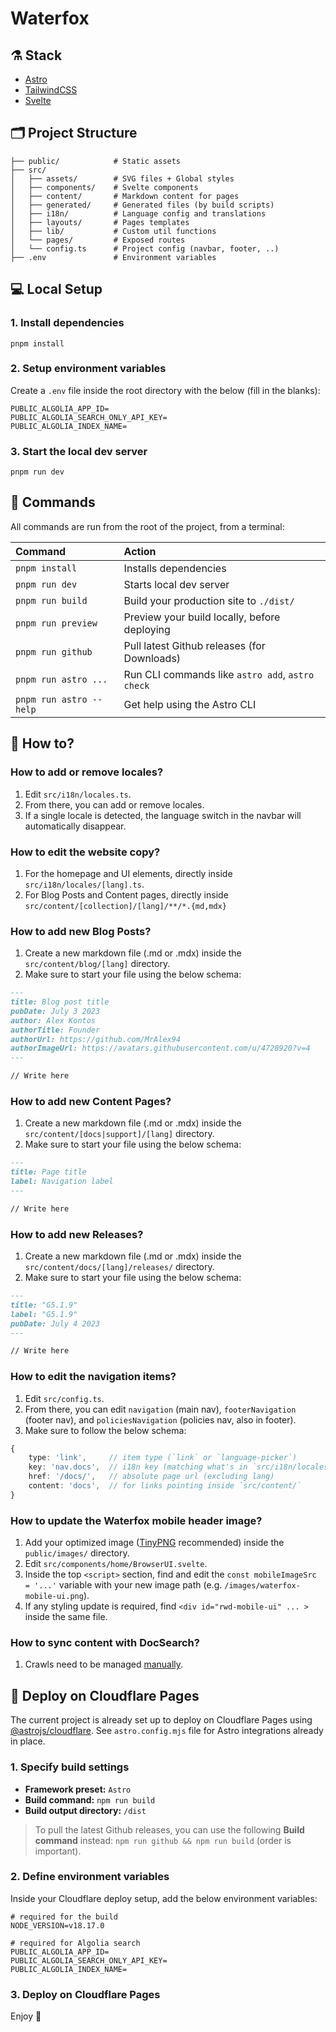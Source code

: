 # Waterfox

## ⚗️ Stack

- [Astro](https://docs.astro.build)
- [TailwindCSS](https://tailwindcss.com/docs/installation)
- [Svelte](https://svelte.dev/docs/introduction)

## 🗂️ Project Structure

```shell
├── public/            # Static assets
├── src/
│   ├── assets/        # SVG files + Global styles
│   ├── components/    # Svelte components
│   ├── content/       # Markdown content for pages
│   ├── generated/     # Generated files (by build scripts)
│   ├── i18n/          # Language config and translations
│   ├── layouts/       # Pages templates
│   ├── lib/           # Custom util functions
│   └── pages/         # Exposed routes
│   └── config.ts      # Project config (navbar, footer, ..)
├── .env               # Environment variables
```

## 💻 Local Setup

### 1. Install dependencies

```shell
pnpm install
```

### 2. Setup environment variables

Create a `.env` file inside the root directory with the below (fill in the blanks):

```shell
PUBLIC_ALGOLIA_APP_ID=
PUBLIC_ALGOLIA_SEARCH_ONLY_API_KEY=
PUBLIC_ALGOLIA_INDEX_NAME=
```

### 3. Start the local dev server

```shell
pnpm run dev
```

## 🧞 Commands

All commands are run from the root of the project, from a terminal:

| Command                | Action                                           |
| :--------------------- | :----------------------------------------------- |
| `pnpm install`          | Installs dependencies                            |
| `pnpm run dev`          | Starts local dev server                          |
| `pnpm run build`        | Build your production site to `./dist/`          |
| `pnpm run preview`      | Preview your build locally, before deploying     |
| `pnpm run github`       | Pull latest Github releases (for Downloads)      |
| `pnpm run astro ...`    | Run CLI commands like `astro add`, `astro check` |
| `pnpm run astro --help` | Get help using the Astro CLI                     |

## 🤔 How to?

### How to add or remove locales?

1. Edit `src/i18n/locales.ts`.
2. From there, you can add or remove locales.
3. If a single locale is detected, the language switch in the navbar will automatically disappear.

### How to edit the website copy?

1. For the homepage and UI elements, directly inside `src/i18n/locales/[lang].ts`.
2. For Blog Posts and Content pages, directly inside `src/content/[collection]/[lang]/**/*.{md,mdx}`

### How to add new Blog Posts?

1. Create a new markdown file (.md or .mdx) inside the `src/content/blog/[lang]` directory.
2. Make sure to start your file using the below schema:

```md
---
title: Blog post title
pubDate: July 3 2023
author: Alex Kontos
authorTitle: Founder
authorUrl: https://github.com/MrAlex94
authorImageUrl: https://avatars.githubusercontent.com/u/4728920?v=4
---

// Write here
```

### How to add new Content Pages?

1. Create a new markdown file (.md or .mdx) inside the `src/content/[docs|support]/[lang]` directory.
2. Make sure to start your file using the below schema:

```md
---
title: Page title
label: Navigation label
---

// Write here
```

### How to add new Releases?

1. Create a new markdown file (.md or .mdx) inside the `src/content/docs/[lang]/releases/` directory.
2. Make sure to start your file using the below schema:

```md
---
title: "G5.1.9"
label: "G5.1.9"
pubDate: July 4 2023
---

// Write here
```

### How to edit the navigation items?

1. Edit `src/config.ts`.
2. From there, you can edit `navigation` (main nav), `footerNavigation` (footer nav), and `policiesNavigation` (policies nav, also in footer).
3. Make sure to follow the below schema:

```ts
{
    type: 'link',     // item type (`link` or `language-picker`)
    key: 'nav.docs',  // i18n key (matching what's in `src/i18n/locales/[lang].ts`)
    href: '/docs/',   // absolute page url (excluding lang)
    content: 'docs',  // for links pointing inside `src/content/`
}
```

### How to update the Waterfox mobile header image?

1. Add your optimized image ([TinyPNG](https://tinypng.com) recommended) inside the `public/images/` directory.
2. Edit `src/components/home/BrowserUI.svelte`.
3. Inside the top `<script>` section, find and edit the `const mobileImageSrc = '...'` variable with your new image path (e.g. `/images/waterfox-mobile-ui.png`).
4. If any styling update is required, find `<div id="rwd-mobile-ui" ... >` inside the same file.

### How to sync content with DocSearch?

1. Crawls need to be managed [manually](https://docsearch.algolia.com/docs/manage-your-crawls/).

## 🚀 Deploy on Cloudflare Pages

The current project is already set up to deploy on Cloudflare Pages using [@astrojs/cloudflare](https://docs.astro.build/en/guides/integrations-guide/cloudflare/). See `astro.config.mjs` file for Astro integrations already in place.

### 1. Specify build settings

- **Framework preset:** `Astro`
- **Build command:** `npm run build`
- **Build output directory:** `/dist`

> To pull the latest Github releases, you can use the following **Build command** instead: `npm run github && npm run build` (order is important).

### 2. Define environment variables

Inside your Cloudflare deploy setup, add the below environment variables:

```shell
# required for the build
NODE_VERSION=v18.17.0

# required for Algolia search
PUBLIC_ALGOLIA_APP_ID=
PUBLIC_ALGOLIA_SEARCH_ONLY_API_KEY=
PUBLIC_ALGOLIA_INDEX_NAME=
```

### 3. Deploy on Cloudflare Pages

Enjoy 🎉
